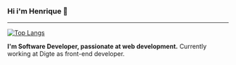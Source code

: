 ### Hi i'm Henrique 👋
------
[![Top Langs](https://github-readme-stats.vercel.app/api/top-langs/?username=codehiga&layout=compact)](https://github.com/codehiga/github-readme-stats)

**I'm Software Developer, passionate at web development.** Currently working at Digte as front-end developer.

<!--
**codehiga/codehiga** is a ✨ _special_ ✨ repository because its `README.md` (this file) appears on your GitHub profile.

Here are some ideas to get you started:

- 🔭 I’m currently working on ...
- 🌱 I’m currently learning ...
- 👯 I’m looking to collaborate on ...
- 🤔 I’m looking for help with ...
- 💬 Ask me about ...
- 📫 How to reach me: ...
- 😄 Pronouns: ...
- ⚡ Fun fact: ...
-->
